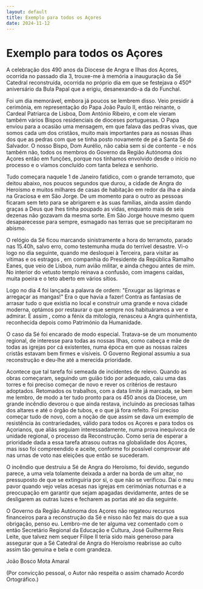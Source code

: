 ```yaml
---
layout: default
title: Exemplo para todos os Açores
date: 2024-11-12
---
```

# Exemplo para todos os Açores

A celebração dos 490 anos da Diocese de Angra e Ilhas dos Açores, ocorrida no passado dia 3, trouxe-me à memória a inauguração da Sé Catedral reconstruída, ocorrida no próprio dia em que se festejava o 450º aniversário da Bula Papal que a erigiu, desanexando-a da do Funchal.  


Foi um dia memorável, embora já poucos se lembrem disso. Veio presidir á cerimónia, em representação do Papa João Paulo II, então reinante, o Cardeal Patriarca de Lisboa, Dom António Ribeiro, e com ele vieram também vários Bispos residenciais de dioceses portuguesas. O Papa enviou para a ocasião uma mensagem, em que falava das pedras vivas, que somos cada um dos cristãos, muito mais importantes para as nossas ilhas dos que as pedras com que se tinha posto novamente de pé a Santa Sé do Salvador. O nosso Bispo, Dom Aurélio, não cabia sem si de contente - e nós também não, todos os membros do Governo da Região Autónoma dos Açores então em funções, porque nos tínhamos envolvido desde o início no processo e o víamos concluído com tanta beleza e senhorio. 


Tudo começara naquele 1 de Janeiro fatídico, com o grande terramoto, que deitou abaixo, nos poucos segundos que durou, a cidade de Angra do Heroísmo e muitos milhares de casas de habitação em redor da ilha e ainda na Graciosa e em São Jorge. De um momento para o outro as pessoas ficaram sem teto para se abrigarem e às suas famílias, ainda assim dando graças a Deus que lhes tinha poupado as vidas, enquanto mais de seis dezenas não gozavam da mesma sorte. Em São Jorge houve mesmo quem desaparecesse para sempre, esmagado nas terras que se precipitaram no abismo. 


O relógio da Sé ficou marcando sinistramente a hora do terramoto, parado nas 15.40h, salvo erro, como testemunha muda do terrível desastre. Vi-o logo no dia seguinte, quando me desloquei à Terceira, para visitar as vítimas e os estragos , em companhia do Presidente da República Ramalho Eanes, que veio de Lisboa, num avião militar, e ainda chegou antes de mim. No interior do vetusto templo reinava a confusão, com imagens caídas, muita poeira e o teto aberto em vários sítios. 


Logo no dia 4 foi lançada a palavra de ordem: "Enxugar as lágrimas e arregaçar as mangas!" Era o que havia a fazer! Contra as fantasias de arrasar tudo o que existia no local e construir uma grande e nova cidade moderna, optámos por restaurar o que sempre nos habituáramos a ver e admirar. E assim , como a fénix da mitologia, renasceu a Angra quinhentista, reconhecida depois como Património da Humanidade. 


O caso da Sé foi encarado de modo especial. Tratava-se de um monumento regional, de interesse para todas as nossas Ilhas, como cabeça e mãe de todas as igrejas por cá existentes, numa época em que as nossas raízes cristãs estavam bem firmes e visíveis. O Governo Regional assumiu a sua reconstrução e deu-lhe até a merecida prioridade. 


Acontece que tal tarefa foi semeada de incidentes de relevo. Quando as obras começaram, seguindo um guião tido por adequado, caiu uma das torres e foi preciso começar de novo e rever os critérios de restauro adoptados. Retomados os trabalhos, com a data limite já marcada, se bem me lembro, de modo a ter tudo pronto para os 450 anos da Diocese, um grande incêndio devorou o que ainda restava, incluindo as preciosas talhas dos altares e até o órgão de tubos, e o que já fora refeito. Foi preciso começar tudo de novo, com a noção de que assim se dava um exemplo de resistência às contrariedades, válido para todos os Açores e para todos os Açorianos, que aliás seguiam interessadamente, numa prova inequívoca de unidade regional, o processo da Reconstrução. Como seria de esperar a prioridade dada a essa tarefa atrasou outras na globalidade dos Açores, mas isso foi compreendido e aceite, conforme foi possível comprovar até nas urnas de voto nas eleições que então se sucederam. 


O incêndio que destruiu a Sé de Angra do Heroísmo, foi devido, segundo parece, a uma vela tolamente deixada a arder  na borda de um altar, no pressuposto de que se extinguiria por si, o que não se verificou. Daí o meu pavor quando vejo velas acesas nas igrejas em cerimónias noturnas e a preocupação em garantir que sejam apagadas devidamente, antes de se desligarem as outras luzes e fecharem as portas até ao dia seguinte. 


O Governo da Região Autónoma dos Açores não regateou recursos financeiros para a reconstrução da Sé e nisso não fez mais do que a sua obrigação, penso eu. Lembro-me de ter alguma vez comentado com o então Secretário Regional da Educação e Cultura, José Guilherme Reis Leite, que talvez nem sequer Filipe II teria sido mais generoso para assegurar que a Sé Catedral de Angra do Heroísmo reabrisse ao culto assim tão genuína e bela e com grandeza. 


 


João Bosco Mota Amaral 


(Por convicção pessoal, o Autor não respeita o assim chamado Acordo Ortográfico.)